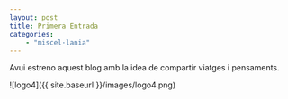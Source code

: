 ```yaml
---
layout: post
title: Primera Entrada
categories:
    - "miscel·lania"
---
```


Avui estreno aquest blog amb la idea de compartir viatges i pensaments.

![logo4]({{ site.baseurl }}/images/logo4.png)

